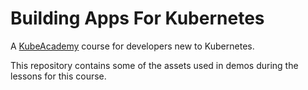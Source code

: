 # Building Apps For Kubernetes

A [KubeAcademy](https://kube.academy/) course for developers new to Kubernetes.

This repository contains some of the assets used in demos during the lessons
for this course.

